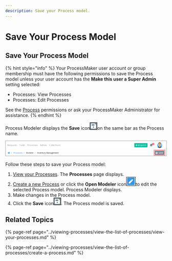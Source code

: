 ```yaml
---
description: Save your Process model.
---
```


# Save Your Process Model

## Save Your Process Model

{% hint style="info" %}
Your ProcessMaker user account or group membership must have the following permissions to save the Process model unless your user account has the **Make this user a Super Admin** setting selected:

* Processes: View Processes
* Processes: Edit Processes

See the [Process](../../processmaker-administration/permission-descriptions-for-users-and-groups.md#processes) permissions or ask your ProcessMaker Administrator for assistance.
{% endhint %}

Process Modeler displays the **Save** icon![](../../.gitbook/assets/save-icon-processes.png)on the same bar as the Process name.

![Save button \(highlighted\) located beside the Process name](../../.gitbook/assets/top-bar-process-modeler-processes.png)

Follow these steps to save your Process model:

1. ​[View your Processes](https://processmaker.gitbook.io/processmaker-4-community/-LPblkrcFWowWJ6HZdhC/~/drafts/-LRhVZm0ddxDcGGdN5ZN/primary/designing-processes/viewing-processes/view-the-list-of-processes/view-your-processes#view-all-processes). The **Processes** page displays.
2. [Create a new Process](../viewing-processes/view-the-list-of-processes/create-a-process.md) or click the **Open Modeler** icon![](../../.gitbook/assets/open-modeler-edit-icon-processes-page-processes.png)to edit the selected Process model. Process Modeler displays.
3. Make changes in the Process model.
4. Click the **Save** icon![](../../.gitbook/assets/save-icon-processes.png). The Process model is saved.

## Related Topics

{% page-ref page="../viewing-processes/view-the-list-of-processes/view-your-processes.md" %}

{% page-ref page="../viewing-processes/view-the-list-of-processes/create-a-process.md" %}


